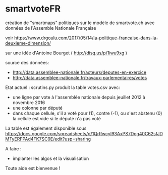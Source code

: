 # smartvoteFR
création de "smartmaps" politiques sur le modèle de smartvote.ch avec données de l'Assemble Nationale Française

voir https://www.drgoulu.com/2017/05/14/la-politique-francaise-dans-la-deuxieme-dimension/

sur une idée d'Antoine Bourget ( http://disq.us/p/1iwu9xg )

source des données:
* http://data.assemblee-nationale.fr/acteurs/deputes-en-exercice
* http://data.assemblee-nationale.fr/travaux-parlementaires/votes

Etat actuel : scrutins.py produit la table votes.csv avec:
* une ligne par vote à l'assemblée nationale depuis jeuillet 2012 à novembre 2016
* une colonne par député
* dans chaque cellule, s'il a voté pour (1), contre (-1), ou s'est abstenu (0)
la cellule est vide si le député n'a pas voté

La table est également disponible sous https://docs.google.com/spreadsheets/d/1QrRwcyI93AxPS7Dog40C62sfJDMTyERFPAd4FK7SC9E/edit?usp=sharing 

A faire :
* implanter les algos et la visualisation

Toute aide est bienvenue !
  
